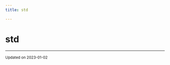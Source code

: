 ```yaml
---
title: std

---
```


# std










-------------------------------

<sub>Updated on 2023-01-02</sub>